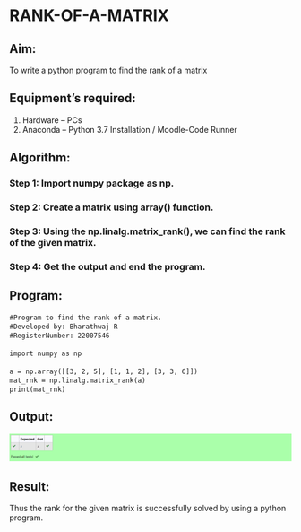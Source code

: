 # RANK-OF-A-MATRIX
## Aim:
To write a python program to find the rank of a matrix
## Equipment’s required:
1. 	Hardware – PCs
2. 	Anaconda – Python 3.7 Installation / Moodle-Code Runner
## Algorithm:
### Step 1: Import numpy package as np.
### Step 2: Create a matrix using array() function.
### Step 3: Using the np.linalg.matrix_rank(), we can find the rank of the given matrix.
### Step 4: Get the output and end the program.
## Program:
```
#Program to find the rank of a matrix.
#Developed by: Bharathwaj R
#RegisterNumber: 22007546

import numpy as np

a = np.array([[3, 2, 5], [1, 1, 2], [3, 3, 6]])
mat_rnk = np.linalg.matrix_rank(a)
print(mat_rnk)
```
## Output:
![](Output_for_Mat_Rnk.png)
## Result:
Thus the rank for the given matrix is successfully solved by  using a python program.

